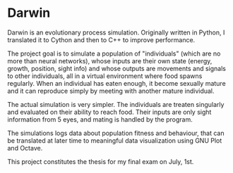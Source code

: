 # Darwin
Darwin is an evolutionary process simulation. Originally written in Python, I translated it to Cython and then to C++ to improve performance.

The project goal is to simulate a population of "individuals" (which are no more than neural networks), whose inputs are their own state (energy, growth, position, sight info) and whose outputs are movements and signals to other individuals, all in a virtual environment where food spawns regularly. When an individual has eaten enough, it become sexually mature and it can reproduce simply by meeting with another mature individual.

The actual simulation is very simpler. The individuals are treaten singularly and evaluated on their ability to reach food. Their inputs are only sight information from 5 eyes, and mating is handled by the program.

The simulations logs data about population fitness and behaviour, that can be translated at later time to meaningful data visualization using GNU Plot and Octave.

This project constitutes the thesis for my final exam on July, 1st.
